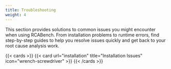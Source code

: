 ```yaml
---
title: Troubleshooting
weight: 4
---
```


This section provides solutions to common issues you might encounter when using RCABench. From installation problems to runtime errors, find step-by-step guides to help you resolve issues quickly and get back to your root cause analysis work.

{{< cards >}}
{{< card url="installation" title="Installation Issues" icon="wrench-screwdriver" >}}
{{< /cards >}}
